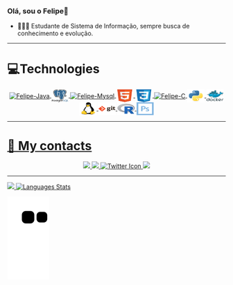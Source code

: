 ### Olá, sou o Felipe👋

- 👨🏾‍💻 Estudante de Sistema de Informação, sempre busca de conhecimento e evolução.

<hr>
<h1>💻Technologies</h1>
  <p align="center">
   <a href="https://github.com/HarukaIonaSao/github-readme-stats/actions">
  <img align="center" alt="Felipe-Java" height="30" width="40"src="https://cdn.jsdelivr.net/gh/devicons/devicon/icons/java/java-original-wordmark.svg" />
  <img align="center" alt="Felipe-Postgres" height="30" width="40" src="https://github.com/devicons/devicon/blob/master/icons/postgresql/postgresql-original-wordmark.svg">  
  <img align="center" alt="Felipe-Mysql" height="30" width="40" src="https://cdn.jsdelivr.net/gh/devicons/devicon/icons/mysql/mysql-original-wordmark.svg" />
  <img align="center" alt="Felipe-HTML" height="30" width="40" src="https://raw.githubusercontent.com/devicons/devicon/master/icons/html5/html5-original.svg">
  <img align="center" alt="Felipe-CSS" height="30" width="40" src="https://raw.githubusercontent.com/devicons/devicon/master/icons/css3/css3-original.svg">
  <img align="center" alt="Felipe-C" height="30" width="40" src="https://cdn.jsdelivr.net/gh/devicons/devicon/icons/c/c-original.svg">
  <img align="center" alt="Felipe-Python" height="30" width="40" src="https://raw.githubusercontent.com/devicons/devicon/master/icons/python/python-original.svg">
  <img align="center" alt="Felipe-Docker" height="30" width="40" src="https://github.com/devicons/devicon/blob/master/icons/docker/docker-original-wordmark.svg">
  <img align="center" alt="Felipe-Linux" height="30" width="40" src="https://github.com/devicons/devicon/blob/master/icons/linux/linux-original.svg">  
  <img align="center" alt="Felipe-Git" height="30" width="40" src="https://github.com/devicons/devicon/blob/master/icons/git/git-original-wordmark.svg">    
  <img align="center" alt="Felipe-R" height="30" width="40" src="https://github.com/devicons/devicon/blob/master/icons/r/r-original.svg">  
  <img align="center" alt="Felipe-PS" height="30" width="40" src="https://github.com/devicons/devicon/blob/master/icons/photoshop/photoshop-line.svg">  
<br> <hr>     
<h1>📱 My contacts</h1>
<div align="center">
<a href = "mailto:felipemp2012@hotmail.com"><img src="https://img.shields.io/badge/-Gmail-%23333?style=for-the-badge&logo=gmail&logoColor=cornflowerblue" target="_blank">
 <a href="https://instagram.com/felipe.moreira_2" target="_blank"><img src="https://img.shields.io/badge/-Instagram-%23E4405F?style=for-the-badge&logo=instagram&logoColor=white" target="_blank">
 <a href="https://twitter.com/Felipep4z" target="_blank"/>
    <img alt="Twitter Icon" src="https://img.shields.io/badge/Twitter-1DA1F2?style=for-the-badge&logo=twitter&logoColor=white"/>
  </a>   
 </a>
  </a>
    <a href="https://wa.me/5528988052177"> 
    <img src="https://img.shields.io/badge/WhatsApp-25D366?style=for-the-badge&logo=whatsapp&logoColor=white">
  </a>  
</a>
<br> <hr>   
  
</div>

<div>
 <a href="https://github.com/felipepz">
 <img height="160em" src="https://github-readme-stats.vercel.app/api?username=felipepz&show_icons=true&theme=algolia&include_all_commits=true&count_private=true&hide=issues&show_icons=true&show_owner=true">

<img height=160em alt="Languages Stats" src="https://github-readme-stats.vercel.app/api/top-langs/?username=felipepz&langs_count=10&layout=compact&theme=algolia"/>   
   
</div>

![snake gif](https://github.com/felipepz/felipepz/blob/output/github-contribution-grid-snake.svg)
